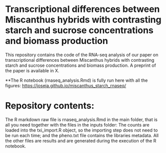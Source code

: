 # Transcriptional differences between Miscanthus hybrids with contrasting starch and sucrose concentrations and biomass production

This repository contains the code of the RNA-seq analysis of our paper on transcriptional differences between Miscanthus hybrids with contrasting starch and sucrose concentrations and biomass production. A preprint of the paper is available in X.

**The R notebook (rnaseq_analysis.Rmd) is fully run here with all the figures:
https://joseja.github.io/miscanthus_starch_rnaseq/

# Repository contents:
The R markdown raw file is rnaseq_analysis.Rmd in the main folder, that is all you need together with the files in the inputs folder: The counts are loaded into the txi_import.R object, so the importing step does not need to be run each time; and the pheno.txt file contains the libraries metadata. All the other files are results and are generated during the execution of the R notebook.

